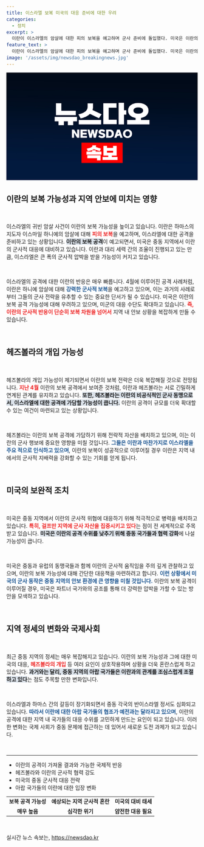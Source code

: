 ```yaml
---
title: 이스라엘 보복 미국의 대응 준비에 대한 우려
categories:
  - 정치
excerpt: >
  이란이 이스라엘의 암살에 대한 피의 보복을 예고하며 군사 준비에 돌입했다. 미국은 이란의 보복 공격이 임박했다고 경고하며 중동 긴장이 고조되고 있다. 결과는 과연? 클릭해 자세히 알아보세요!
feature_text: >
  이란이 이스라엘의 암살에 대한 피의 보복을 예고하며 군사 준비에 돌입했다. 미국은 이란의 보복 공격이 임박했다고 경고하며 중동 긴장이 고조되고 있다. 결과는 과연? 클릭해 자세히 알아보세요!
image: '/assets/img/newsdao_breakingnews.jpg'
---
```


<p><img src="/assets/img/newsdao_breakingnews.jpg" alt="firstkoreanews 속보" /></p>

<h2 data-ke-size="size26">이란의 보복 가능성과 지역 안보에 미치는 영향</h2>

<p data-ke-size="size16">&nbsp;</p>

<p>이스라엘의 귀빈 암살 사건이 이란의 보복 가능성을 높이고 있습니다. 이란은 하마스의 지도자 이스마일 하니예의 암살에 대해 <b><span style="color: #ee2323;">피의 보복</span></b>을 예고하며, 이스라엘에 대한 공격을 준비하고 있는 상황입니다. <b><span style="background-color: #21538527;">이란의 보복 공격</span></b>이 예고되면서, 미국은 중동 지역에서 이란의 군사적 대응에 대비하고 있습니다. 이란과 대리 세력 간의 조율이 진행되고 있는 만큼, 이스라엘은 큰 폭의 군사적 압박을 받을 가능성이 커지고 있습니다. </p>

<p data-ke-size="size16">&nbsp;</p>

<p>이스라엘의 공격에 대한 이란의 반응은 매우 빠릅니다. 4월에 이루어진 공격 사례처럼, 이란은 하니예 암살에 대해 <b><span style="color: #1a5490;">강력한 군사적 보복</span></b>을 예고하고 있으며, 이는 과거의 사례로부터 그들의 군사 전략을 유추할 수 있는 중요한 단서가 될 수 있습니다. 미국은 이란의 보복 공격 가능성에 대해 우려하고 있으며, 미군의 대응 수단도 확대하고 있습니다. <b><span style="color: #ee2323;">즉, 이란의 군사적 반응이 단순히 보복 차원을 넘어서</span></b> 지역 내 안보 상황을 복잡하게 만들 수 있습니다.</p>

<p data-ke-size="size16">&nbsp;</p>

<h2 data-ke-size="size26">헤즈볼라의 개입 가능성</h2>

<p data-ke-size="size16">&nbsp;</p>

<p>헤즈볼라의 개입 가능성이 제기되면서 이란의 보복 전략은 더욱 복잡해질 것으로 전망됩니다. <b><span style="color: #ee2323;">지난 4월</span></b> 이란의 보복 공격에서 보여준 것처럼, 이란과 헤즈볼라는 서로 긴밀하게 연계된 관계를 유지하고 있습니다. <b><span style="background-color: #21538527;">또한, 헤즈볼라는 이란의 비공식적인 군사 동맹으로서, 이스라엘에 대한 공격에 가담할 가능성이 큽니다.</span></b> 이란의 공격이 규모를 더욱 확대할 수 있는 여건이 마련되고 있는 상황입니다.</p>

<p data-ke-size="size16">&nbsp;</p>

<p>헤즈볼라는 이란의 보복 공격에 가담하기 위해 전략적 자산을 배치하고 있으며, 이는 이란의 군사 행보에 중요한 영향을 미칠 것입니다. <b><span style="color: #1a5490;">그들은 이란과 마찬가지로 이스라엘을 주요 적으로 인식하고 있으며</span></b>, 이란의 보복이 성공적으로 이루어질 경우 이란은 지역 내에서의 군사적 지배력을 강화할 수 있는 기회를 얻게 됩니다.</p>

<p data-ke-size="size16">&nbsp;</p>

<h2 data-ke-size="size26">미국의 보완적 조치</h2>

<p data-ke-size="size16">&nbsp;</p>

<p>미국은 중동 지역에서 이란의 군사적 위협에 대응하기 위해 적극적으로 병력을 배치하고 있습니다. <b><span style="color: #ee2323;">특히, 걸프만 지역에 군사 자산을 집중시키고 있다</span></b>는 점이 전 세계적으로 주목받고 있습니다. <b><span style="background-color: #21538527;">미국은 이란의 공격 수위를 낮추기 위해 중동 국가들과 협력 강화</span></b>에 나설 가능성이 큽니다.</p>

<p data-ke-size="size16">&nbsp;</p>

<p>미국은 중동과 유럽의 동맹국들과 함께 이란의 군사적 움직임을 주의 깊게 관찰하고 있으며, 이란의 보복 가능성에 대해 간단한 대응책을 마련하려고 합니다. <b><span style="color: #1a5490;">이런 상황에서 미국의 군사 동작은 중동 지역의 안보 환경에 큰 영향을 미칠 것입니다.</span></b> 이란의 보복 공격이 이루어질 경우, 미국은 파트너 국가와의 공조를 통해 더 강력한 압박을 가할 수 있는 방안을 모색하고 있습니다.</p>

<p data-ke-size="size16">&nbsp;</p>

<h2 data-ke-size="size26">지역 정세의 변화와 국제사회</h2>

<p data-ke-size="size16">&nbsp;</p>

<p>최근 중동 지역의 정세는 매우 복잡해지고 있습니다. 이란의 보복 가능성과 그에 대한 미국의 대응, <b><span style="color: #ee2323;">헤즈볼라의 개입</span></b> 등 여러 요인이 상호작용하며 상황을 더욱 혼란스럽게 하고 있습니다. <b><span style="background-color: #21538527;">과거와는 달리, 중동 지역의 아랍 국가들은 이란과의 관계를 조심스럽게 조절하고 있다</span></b>는 점도 주목할 만한 변화입니다.</p>

<p data-ke-size="size16">&nbsp;</p>

<p>이스라엘과 하마스 간의 갈등이 장기화되면서 중동 각국의 반이스라엘 정서도 심화되고 있습니다. <b><span style="color: #1a5490;">따라서 이란에 대한 아랍 국가들의 협조가 예전과는 달라지고 있으며</span></b>, 이란의 공격에 대한 지역 내 국가들의 대응 수위를 고민하게 만드는 요인이 되고 있습니다. 이러한 변화는 국제 사회가 중동 문제에 접근하는 데 있어서 새로운 도전 과제가 되고 있습니다.</p>

<p data-ke-size="size16">&nbsp;</p>

<hr>

<ul>
    <li>이란의 공격이 가져올 결과와 가능한 국제적 반응</li>
    <li>헤즈볼라와 이란의 군사적 협력 강도</li>
    <li>미국의 중동 군사적 대응 전략</li>
    <li>아랍 국가들의 이란에 대한 입장 변화</li>
</ul>

<table>
    <tr>
        <td style="text-align: center; height: 17px;"><b>보복 공격 가능성</b></td>
        <td style="text-align: center; height: 17px;"><b>예상되는 지역 군사적 혼란</b></td>
        <td style="text-align: center; height: 17px;"><b>미국의 대비 태세</b></td>
    </tr>
    <tr>
        <td style="text-align: center; height: 17px;"><b>매우 높음</b></td>
        <td style="text-align: center; height: 17px;"><b>심각한 위기</b></td>
        <td style="text-align: center; height: 17px;"><b>얌전한 대응 필요</b></td>
    </tr>
</table>

<p data-ke-size="size16">&nbsp;</p>
실시간 뉴스 속보는, <a href="https://newsdao.kr" rel="dofollow">https://newsdao.kr</a>


